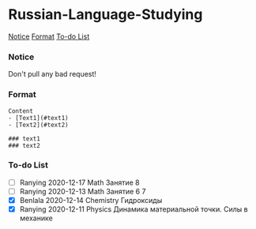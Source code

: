 # Russian-Language-Studying

[Notice](#notice)
[Format](#format)
[To-do List](#to-do-list)


### Notice

Don't pull any bad request!


### Format

```
Content
- [Text1](#text1)
- [Text2](#text2)

### text1
### text2
```

### To-do List

<!--
Name EndTime DocumentName
按照时间降序排列
-->

- [ ] Ranying 2020-12-17 Math Занятие 8
- [ ] Ranying 2020-12-13 Math Занятие 6 7
- [x] Benlala 2020-12-14 Chemistry Гидроксиды
- [x] Ranying 2020-12-11 Physics Динамика материальной точки. Силы в механике